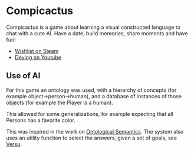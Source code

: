 # Compicactus
Compicactus is a game about learning a visual constructed language to chat with a cute AI. Have a date, build memories, share moments and have fun!

- [Wishlist on Steam](https://store.steampowered.com/app/2278200/Compicactus/?utm_source=github&utm_campaign=readme)
- [Devlog on Youtube](https://www.youtube.com/watch?v=TE2VZf386X8&list=PLoXMxh2dU4JD9KdEFwtnuaq06xZcBSqEM&index=1)

## Use of AI
For this game an ontology was used, with a hierarchy of concepts (for example object->person->human), and a database of instances of those objects (for example the Player is a human).

This allowed for some generalizations, for example expecting that all Persons has a favorite color.

This was inspired in the work on [Ontological Semantics](https://mitpress.mit.edu/books/ontological-semantics). The system also uses an utility function to select the answers, given a set of goals, see [Versu](https://if50.substack.com/p/2013-a-family-supper).
